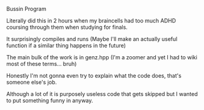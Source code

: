 Bussin Program

Literally did this in 2 hours when my braincells had too much ADHD coursing through them when studying for finals.

It surprisingly compiles and runs (Maybe I'll make an actually useful function if a similar thing happens in the future)

The main bulk of the work is in genz.hpp (I'm a zoomer and yet I had to wiki most of these terms... bruh)

Honestly I'm not gonna even try to explain what the code does, that's someone else's job. 

Although a lot of it is purposely useless code that gets skipped but I wanted to put something funny in anyway.
